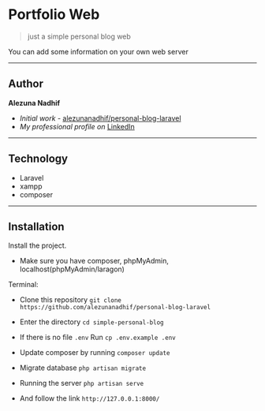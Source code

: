 # Portfolio Web

> just a simple personal blog web

You can add some information on your own web server

---
## Author

**Alezuna Nadhif** 
* *Initial work* - [alezunanadhif/personal-blog-laravel](https://github.com/alezunanadhif/personal-blog-laravel)
* *My professional profile on* [LinkedIn](https://www.linkedin.com/in/alezunanadhif/)

___
## Technology

- Laravel
- xampp
- composer


___
## Installation

Install the project.

- Make sure you have composer, phpMyAdmin, localhost(phpMyAdmin/laragon)

Terminal:

- Clone this repository `git clone https://github.com/alezunanadhif/personal-blog-laravel`

- Enter the directory `cd simple-personal-blog`

- If there is no file `.env` Run `cp .env.example .env`

- Update composer by running `composer update`

- Migrate database `php artisan migrate`

- Running the server `php artisan serve`

- And follow the link `http://127.0.0.1:8000/`